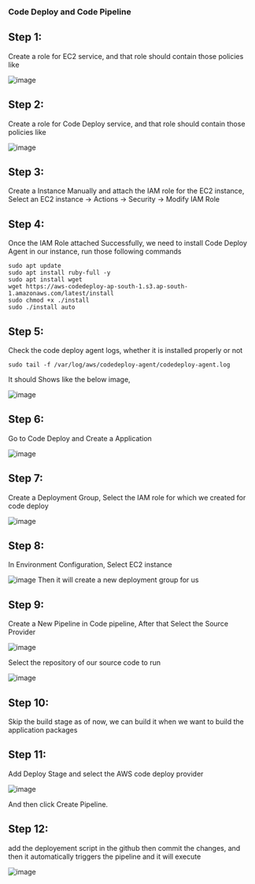 ### Code Deploy and Code Pipeline

## Step 1:
Create a role for EC2 service, and that role should contain those policies like

![image](https://github.com/user-attachments/assets/c1a28872-dc64-4e4e-a66b-8cf2cfb3c7e0)

## Step 2:
Create a role for Code Deploy service, and that role should contain those policies like

![image](https://github.com/user-attachments/assets/0f0b6ba9-5f1c-417c-a32e-dfbd3f3e9abb)

## Step 3:
Create a Instance Manually and attach the IAM role for the EC2 instance,
Select an EC2 instance -> Actions -> Security -> Modify IAM Role

## Step 4:
Once the IAM Role attached Successfully, we need to install Code Deploy Agent in our instance, run those following commands
```
sudo apt update
sudo apt install ruby-full -y
sudo apt install wget
wget https://aws-codedeploy-ap-south-1.s3.ap-south-1.amazonaws.com/latest/install
sudo chmod +x ./install
sudo ./install auto
```

## Step 5:
Check the code deploy agent logs, whether it is installed properly or not 
```
sudo tail -f /var/log/aws/codedeploy-agent/codedeploy-agent.log
```
It should Shows like the below image,

![image](https://github.com/user-attachments/assets/9affb0dc-d40a-4011-a6d1-ba082729a6c4)

## Step 6:
Go to Code Deploy and Create a Application

![image](https://github.com/user-attachments/assets/b5def454-4348-406d-9a0e-204d97517d90)

## Step 7:
Create a Deployment Group, Select the IAM role for which we created for code deploy

![image](https://github.com/user-attachments/assets/790a3f0a-995b-4375-819d-b6130b91253a)

## Step 8:
In Environment Configuration, Select EC2 instance

![image](https://github.com/user-attachments/assets/fbe3347a-10f8-4f7e-9fa0-ede1245337c4)
Then it will create a new deployment group for us

## Step 9:
Create a New Pipeline in Code pipeline, After that Select the Source Provider

![image](https://github.com/user-attachments/assets/491dd815-2505-43c1-a084-ffe34791a43c)

Select the repository of our source code to run 

![image](https://github.com/user-attachments/assets/78f72f32-658b-470a-9902-6a65c6c0d505)

## Step 10:
Skip the build stage as of now, we can build it when we want to build the application packages

## Step 11:
Add Deploy Stage and select the AWS code deploy provider

![image](https://github.com/user-attachments/assets/8b1f96cc-1aa7-42e2-864e-786e2635f3c5)

And then click Create Pipeline.


## Step 12:
add the deployement script in the github then commit the changes, and then it automatically triggers the pipeline and it will execute

![image](https://github.com/user-attachments/assets/10f4de77-8fbf-4561-92e5-4b3e6c0ffccf)



